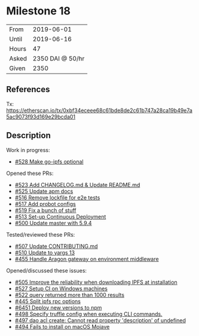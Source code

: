 # Milestone 18

|       |                  |
| ----- | ---------------- |
| From  | 2019-06-01       |
| Until | 2019-06-16       |
| Hours | 47               |
| Asked | 2350 DAI @ 50/hr |
| Given | 2350             |

## References

Tx: <https://etherscan.io/tx/0xbf34eceee68c61bde8de2c61b747a28ca19b49e7a5ac9073f93d169e29bcda01>

## Description

Work in progress:

- [#528 Make go-ipfs optional](https://github.com/aragon/aragon-cli/pull/528)

Opened these PRs:

- [#523 Add CHANGELOG.md & Update README.md](https://github.com/aragon/aragon-cli/pull/523)
- [#525 Update apm docs](https://github.com/aragon/aragon-cli/pull/525)
- [#516 Remove lockfile for e2e tests](https://github.com/aragon/aragon-cli/pull/516)
- [#517 Add probot configs](https://github.com/aragon/aragon-cli/pull/517)
- [#519 Fix a bunch of stuff](https://github.com/aragon/aragon-cli/pull/519)
- [#513 Set-up Continuous Deployment](https://github.com/aragon/aragon-cli/pull/513)
- [#500 Update master with 5.9.4](https://github.com/aragon/aragon-cli/pull/500)

Tested/reviewed these PRs:

- [#507 Update CONTRIBUTING.md](https://github.com/aragon/aragon-cli/pull/507)
- [#510 Update to yargs 13](https://github.com/aragon/aragon-cli/pull/510)
- [#455 Handle Aragon gateway on environment middleware](https://github.com/aragon/aragon-cli/pull/455)

Opened/discussed these issues:

- [#505 Improve the reliability when downloading IPFS at installation](https://github.com/aragon/aragon-cli/issues/505)
- [#527 Setup CI on Windows machines](https://github.com/aragon/aragon-cli/issues/527)
- [#522 query returned more than 1000 results](https://github.com/aragon/aragon-cli/issues/522)
- [#445 Split ipfs rpc options](https://github.com/aragon/aragon-cli/issues/445)
- [#6451 Deploy new versions to npm](https://github.com/ipfs/go-ipfs/issues/6451)
- [#498 Specify truffle config when executing CLI commands.](https://github.com/aragon/aragon-cli/issues/498)
- [#497 dao acl create: Cannot read property 'description' of undefined](https://github.com/aragon/aragon-cli/issues/497)
- [#494 Fails to install on macOS Mojave](https://github.com/aragon/aragon-cli/issues/494)
